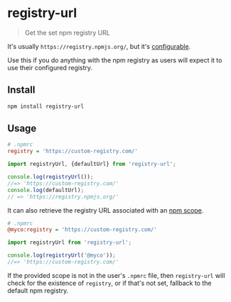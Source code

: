 # registry-url

> Get the set npm registry URL

It's usually `https://registry.npmjs.org/`, but it's [configurable](https://docs.npmjs.com/misc/registry).

Use this if you do anything with the npm registry as users will expect it to use their configured registry.

## Install

```sh
npm install registry-url
```

## Usage

```ini
# .npmrc
registry = 'https://custom-registry.com/'
```

```js
import registryUrl, {defaultUrl} from 'registry-url';

console.log(registryUrl());
//=> 'https://custom-registry.com/'
console.log(defaultUrl);
// => 'https://registry.npmjs.org/'
```

It can also retrieve the registry URL associated with an [npm scope](https://docs.npmjs.com/misc/scope).

```ini
# .npmrc
@myco:registry = 'https://custom-registry.com/'
```

```js
import registryUrl from 'registry-url';

console.log(registryUrl('@myco'));
//=> 'https://custom-registry.com/'
```

If the provided scope is not in the user's `.npmrc` file, then `registry-url` will check for the existence of `registry`, or if that's not set, fallback to the default npm registry.
